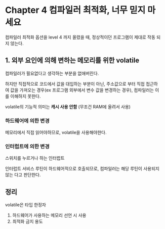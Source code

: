 # Chapter 4 컴파일러 최적화, 너무 믿지 마세요
컴파일러 최적화 옵션을 level 4 까지 올렸을 때, 정상적이던 프로그램이 제대로 작동 되지 않는다.

## 1. 외부 요인에 의해 변하는 메모리를 위한 volatile
컴파일러가 필요없다고 생각하는 부분을 없애버린다.

하지만 직접적으로 코드에서 값을 대입하는 부분이 아닌, 주소값으로 부터 직접 접근하여 값을 가져오는 경우(ex 프로그램 외부에서 변수 값을 변경하는 경우), 컴파일러는 이를 이해하지 못한다. 

volatile의 기능적 의미는 **캐시 사용 안함** (무조건 RAM에 올려서 사용)

### 하드웨어에 의한 변경
메모리에서 직접 읽어야하므로, volatile을 사용해야한다. 

### 인터럽트에 의한 변경 
스위치를 누르거나 하는 인터럽트 

인터럽트 서비스 루틴이 하드웨어적으로 호출되므로, 컴파일러는 해당 루틴이 사용되지 않는 다고 판단한다. 

## 정리
volatile은 타입 한정자 

1. 하드웨어가 사용하는 메모리 선언 시 사용
2. 최적화 금지 용도

